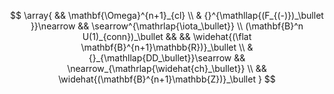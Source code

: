 
$$
  \array{
     && \mathbf{\Omega}^{n+1}_{cl}
     \\
     & {}^{\mathllap{(F_{(-)})_\bullet }}\nearrow && \searrow^{\mathrlap{\iota_\bullet}}
     \\
     (\mathbf{B}^n U(1)_{conn})_\bullet
     && && \widehat{(\flat \mathbf{B}^{n+1}\mathbb{R})}_\bullet
     \\
     & {}_{\mathllap{DD_\bullet}}\searrow && 
     \nearrow_{\mathrlap{\widehat{ch}_\bullet}}
     \\
     && \widehat{(\mathbf{B}^{n+1}\mathbb{Z})}_\bullet
  }
$$

